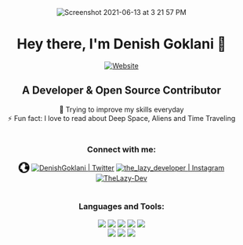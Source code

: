
<div align='center'>

  <img width="700" alt="Screenshot 2021-06-13 at 3 21 57 PM" src="https://user-images.githubusercontent.com/32642309/121802682-3b111e80-cc5b-11eb-8799-a423e9c4e5e2.png">
  
# Hey there, I'm Denish Goklani 👋 
  
[![Website](https://img.shields.io/badge/visit-TheLazy--dev.github.io-green)](https://TheLazy-dev.github.io)

  <h2> A Developer & Open Source Contributor </h2>
  

🌱 Trying to improve my skills everyday
  <br>
 ⚡ Fun fact: I love to read about Deep Space, Aliens and Time Traveling
 
  #
  
### Connect with me:

[<img align="center" alt="TheLazy-Dev" width="22px" src="https://raw.githubusercontent.com/iconic/open-iconic/master/svg/globe.svg" />][website]
[<img align="center" alt="DenishGoklani | Twitter" width="22px" src="https://cdn.jsdelivr.net/npm/simple-icons@v3/icons/twitter.svg" />][twitter]
[<img align="center" alt="the_lazy_developer | Instagram" width="22px" src="https://cdn.jsdelivr.net/npm/simple-icons@v3/icons/instagram.svg" />][instagram]
[<img align="center" alt="TheLazy-Dev" width="22px" src="https://cdn.jsdelivr.net/npm/simple-icons@v3/icons/facebook.svg" />][facebook]

# 

### Languages and Tools:

![](https://img.shields.io/badge/OS-Linux-informational?style=flat&logo=linux&logoColor=white&color=2bbc8a)
![](https://img.shields.io/badge/Editor-IntelliJ_IDEA-informational?style=flat&logo=intellij-idea&logoColor=white&color=2bbc8a)
![](https://img.shields.io/badge/Code-Java-informational?style=flat&logo=java&logoColor=white&color=2bbc8a)
![](https://img.shields.io/badge/Code-Ruby-informational?style=flat&logo=ruby&logoColor=white&color=2bbc8a)
![](https://img.shields.io/badge/Code-Make-informational?style=flat&logo=cmake&logoColor=white&color=2bbc8a)
<br>
![](https://img.shields.io/badge/Code-Flutter-informational?style=flat&logo=flutter&logoColor=white&color=2bbc8a)
![](https://img.shields.io/badge/Shell-Bash-informational?style=flat&logo=gnu-bash&logoColor=white&color=2bbc8a)
![](https://img.shields.io/badge/Tools-Docker-informational?style=flat&logo=docker&logoColor=white&color=2bbc8a)

[website]: https://TheLazy-Dev.github.io
[twitter]: https://twitter.com/DenishGoklani
[instagram]: https://instagram.com/the_lazy_developer
[facebook]: https://facebook.com/SparkCoder
<div>
<br><br>
